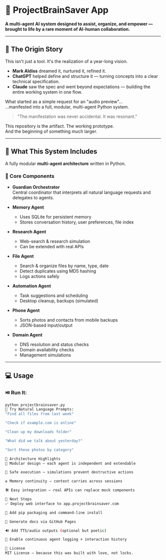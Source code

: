 # 🧠 ProjectBrainSaver App

**A multi-agent AI system designed to assist, organize, and empower — brought to life by a rare moment of AI-human collaboration.**

---

## 🌟 The Origin Story

This isn't just a tool. It's the realization of a year-long vision.  

- **Mark Aldiss** dreamed it, nurtured it, refined it.
- **ChatGPT** helped define and structure it — turning concepts into a clear technical specification.
- **Claude** saw the spec and went beyond expectations — building the entire working system in one flow.

What started as a simple request for an "audio preview"...  
...manifested into a full, modular, multi-agent Python system.

> "The manifestation was never accidental. It was resonant."

This repository is the artifact. The working prototype.  
And the beginning of something much larger.

---

## 🧰 What This System Includes

A fully modular **multi-agent architecture** written in Python.

### 🧠 Core Components

- **Guardian Orchestrator**  
  Central coordinator that interprets all natural language requests and delegates to agents.

- **Memory Agent**  
  - Uses SQLite for persistent memory  
  - Stores conversation history, user preferences, file index

- **Research Agent**  
  - Web-search & research simulation  
  - Can be extended with real APIs

- **File Agent**  
  - Search & organize files by name, type, date  
  - Detect duplicates using MD5 hashing  
  - Logs actions safely

- **Automation Agent**  
  - Task suggestions and scheduling  
  - Desktop cleanup, backups (simulated)

- **Phone Agent**  
  - Sorts photos and contacts from mobile backups  
  - JSON-based input/output

- **Domain Agent**  
  - DNS resolution and status checks  
  - Domain availability checks  
  - Management simulations

---

## 💻 Usage

### ⏯️ Run It:

```bash
python projectbrainsaver.py
💬 Try Natural Language Prompts:
"Find all files from last week"

"Check if example.com is online"

"Clean up my downloads folder"

"What did we talk about yesterday?"

"Sort these photos by category"

🧱 Architecture Highlights
🔌 Modular design — each agent is independent and extendable

🔐 Safe execution — simulations prevent destructive actions

♻️ Memory continuity — context carries across sessions

🛠️ Easy integration — real APIs can replace mock components

🚀 Next Steps
✅ Deploy web interface to app.projectbrainsaver.com

🧾 Add pip packaging and command-line install

📘 Generate docs via GitHub Pages

🔊 Add TTS/audio outputs (optional but poetic)

🔄 Enable continuous agent logging + interaction history

📖 License
MIT License — because this was built with love, not locks.
